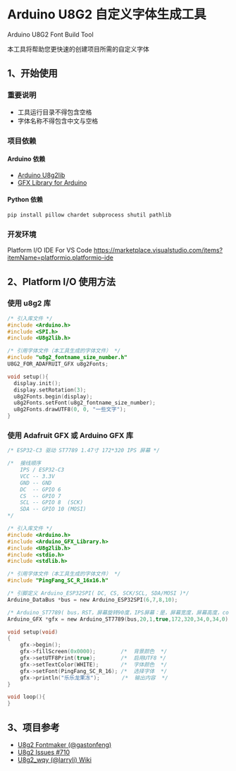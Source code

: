 
# Arduino U8G2 自定义字体生成工具
Arduino U8G2 Font Build Tool

本工具将帮助您更快速的创建项目所需的自定义字体


## 1、开始使用
### 重要说明
- 工具运行目录不得包含空格
- 字体名称不得包含中文与空格

### 项目依赖
#### Arduino 依赖
- [Arduino U8g2lib](https://github.com/olikraus/u8g2)
- [GFX Library for Arduino](https://github.com/moononournation/Arduino_GFX)

#### Python 依赖
```cmd
pip install pillow chardet subprocess shutil pathlib
```

### 开发环境
Platform I/O IDE For VS Code
https://marketplace.visualstudio.com/items?itemName=platformio.platformio-ide

## 2、Platform I/O 使用方法
### 使用 u8g2 库
```c
/* 引入库文件 */
#include <Arduino.h>
#include <SPI.h>
#include <U8g2lib.h>

/* 引用字体文件（本工具生成的字体文件） */
#include "u8g2_fontname_size_number.h" 
U8G2_FOR_ADAFRUIT_GFX u8g2Fonts;

void setup(){
  display.init();
  display.setRotation(3);    
  u8g2Fonts.begin(display); 
  u8g2Fonts.setFont(u8g2_fontname_size_number);
  u8g2Fonts.drawUTF8(0, 0, "一些文字");
}
```
### 使用 Adafruit GFX 或 Arduino GFX 库
```c
/* ESP32-C3 驱动 ST7789 1.47寸 172*320 IPS 屏幕 */

/*  接线顺序
    IPS / ESP32-C3
    VCC -- 3.3V
    GND -- GND
    DC  -- GPIO 6 
    CS  -- GPIO 7
    SCL -- GPIO 8  (SCK)
    SDA -- GPIO 10 (MOSI)
*/

/* 引入库文件 */
#include <Arduino.h>
#include <Arduino_GFX_Library.h>
#include <U8g2lib.h>
#include <stdio.h>
#include <stdlib.h>

/* 引用字体文件（本工具生成的字体文件） */
#include "PingFang_SC_R_16x16.h"

/* 引脚定义 Arduino_ESP32SPI( DC, CS, SCK/SCL, SDA/MOSI )*/
Arduino_DataBus *bus = new Arduino_ESP32SPI(6,7,8,10);

/* Arduino_ST7789( bus，RST，屏幕旋转90度，IPS屏幕：是，屏幕宽度，屏幕高度，col_offset1，col_rowset1，col_offset2，col_rowset2 */
Arduino_GFX *gfx = new Arduino_ST7789(bus,20,1,true,172,320,34,0,34,0);

void setup(void)
{   
    gfx->begin();
    gfx->fillScreen(0x0000);        /*  背景颜色  */
    gfx->setUTF8Print(true);        /*  启用UTF8 */
    gfx->setTextColor(WHITE);       /*  字体颜色  */
    gfx->setFont(PingFang_SC_R_16); /*  选择字体  */
    gfx->println("乐乐龙果冻");       /*  输出内容  */
}

void loop(){
}

```

## 3、项目参考
- [U8g2 Fontmaker (@gastonfeng)](https://gitee.com/kaikong/u8g2_fontmaker/)
- [U8g2 Issues #710](https://github.com/olikraus/u8g2/issues/710)
- [U8g2_wqy (@larryli) Wiki](https://github.com/larryli/u8g2_wqy/wiki/CustomFont)
